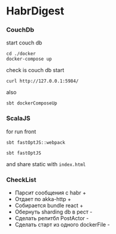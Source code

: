 # HabrDigest

### CouchDb
start couch db
```
cd ./docker 
docker-compose up
```

check is couch db start

```curl http://127.0.0.1:5984/```

also 

```sbt dockerComposeUp ```

### ScalaJS
for run front
```
sbt fastOptJS::webpack

sbt fastOptJS
```

and share static with ```index.html```

### CheckList
- Парсит сообщения с habr +
- Отдает по akka-http +
- Собирается bundle react +
- Обернуть sharding db в рест -
- Сделать репитбл PostActor -
- Сделать старт из одного dockerFile -

